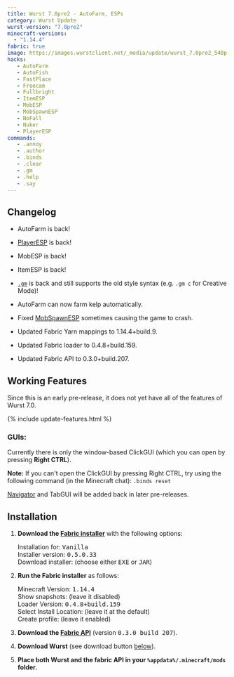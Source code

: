 ```yaml
---
title: Wurst 7.0pre2 - AutoFarm, ESPs
category: Wurst Update
wurst-version: "7.0pre2"
minecraft-versions:
  - "1.14.4"
fabric: true
image: https://images.wurstclient.net/_media/update/wurst_7.0pre2_540p.webp
hacks:
   - AutoFarm
   - AutoFish
   - FastPlace
   - Freecam
   - Fullbright
   - ItemESP
   - MobESP
   - MobSpawnESP
   - NoFall
   - Nuker
   - PlayerESP
commands:
   - .annoy
   - .author
   - .binds
   - .clear
   - .gm
   - .help
   - .say
---
```

## Changelog

- AutoFarm is back!

- [PlayerESP](https://wiki.wurstclient.net/playeresp) is back!

- MobESP is back!

- ItemESP is back!

- <a href="https://wiki.wurstclient.net/cmd/gm"><code>.gm</code></a> is back and still supports the old style syntax (e.g. `.gm c` for Creative Mode)!

- AutoFarm can now farm kelp automatically.

- Fixed [MobSpawnESP](https://wiki.wurstclient.net/mobspawnesp) sometimes causing the game to crash.

- Updated Fabric Yarn mappings to 1.14.4+build.9.

- Updated Fabric loader to 0.4.8+build.159.

- Updated Fabric API to 0.3.0+build.207.

## Working Features

Since this is an early pre-release, it does not yet have all of the features of Wurst 7.0.

{% include update-features.html %}

### GUIs:

Currently there is only the window-based ClickGUI (which you can open by pressing **Right CTRL**).

**Note:** If you can't open the ClickGUI by pressing Right CTRL, try using the following command (in the Minecraft chat): <code>.binds&nbsp;reset</code>

[Navigator](https://wiki.wurstclient.net/navigator) and TabGUI will be added back in later pre-releases.

## Installation

1. **Download the <a href="https://fabricmc.net/use/installer/" target="_blank" rel="nofollow">Fabric installer</a>** with the following options:

   Installation for: <kbd>Vanilla</kbd>  
   Installer version: <kbd>0.5.0.33</kbd>  
   Download installer: (choose either <kbd>EXE</kbd> or <kbd>JAR</kbd>)

   <!--<a href="https://fabricmc.net/use/installer/" target="_blank" rel="nofollow">![Fabric installer download instructions](https://user-images.githubusercontent.com/10100202/62377125-7b24f780-b542-11e9-815b-df6340ede28c.png)</a>-->

1. **Run the Fabric installer** as follows:

   Minecraft Version: <kbd>1.14.4</kbd>  
   Show snapshots: (leave it disabled)  
   Loader Version: <kbd>0.4.8+build.159</kbd>  
   Select Install Location: (leave it at the default)  
   Create profile: (leave it enabled)

   <!--![Fabric installer usage instructions](https://user-images.githubusercontent.com/10100202/62378409-0dc69600-b545-11e9-8431-af64d13bc308.png)-->

1. **Download the <a href="https://www.curseforge.com/minecraft/mc-mods/fabric-api/files/2750140" target="_blank" rel="nofollow">Fabric API</a>** (version <kbd>0.3.0 build 207</kbd>).

   <!--<a href="https://www.curseforge.com/minecraft/mc-mods/fabric-api/files/2750140" target="_blank" rel="nofollow">![Fabric API download instructions](https://user-images.githubusercontent.com/10100202/62377285-c50ddd80-b542-11e9-9efb-fce631794320.png)</a>-->

1. **Download Wurst** (see download button [below](#downloads)).

1. **Place both Wurst and the fabric API in your `%appdata%/.minecraft/mods` folder.**

<!--![.minecraft/mods folder](https://user-images.githubusercontent.com/10100202/62378000-1ec2d780-b544-11e9-97e2-cf9827900993.png)-->
